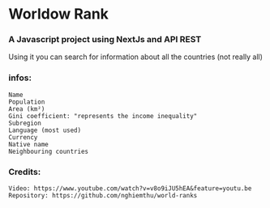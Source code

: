 # Worldow Rank 

### A Javascript project using NextJs and API REST

Using it you can search for information about all the countries (not really all)

### infos:

    Name
    Population
    Area (km²)
    Gini coefficient: "represents the income inequality"
    Subregion
    Language (most used)
    Currency
    Native name
    Neighbouring countries

### Credits: 

    Video: https://www.youtube.com/watch?v=v8o9iJU5hEA&feature=youtu.be
    Repository: https://github.com/nghiemthu/world-ranks
